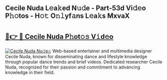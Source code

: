 ## Cecile Nuda L𝚎a𝚔ed N𝚞𝚍e - Part-53d Vi𝚍𝚎o P𝚑𝚘tos - H𝚘𝚝 O𝚗𝚕yf𝚊ns L𝚎a𝚔s MxvaX

# <h2><a href="http://kf5r3a.oniu.top/?m=Cecile+Nuda">🔗👉 🔴 Cecile Nuda P𝚑ot𝚘𝚜 V𝚒d𝚎o</a></h2>

[![Cecile Nuda Nu𝚍e𝚜](https://i.imgur.com/0qMVB7G.gif)](http://kf5r3a.oniu.top/?m=Cecile+Nuda)
Web-based entertainer and multimedia designer Cecile Nuda, known for disseminating dance and lifestyle knowledge through popular dance trends and brief videos. Dedicated researcher Cecile Nuda, recognized for their passion and commitment to advancing knowledge in their field.  
